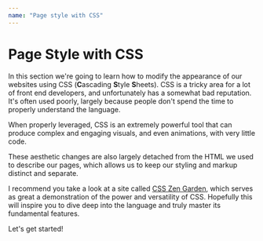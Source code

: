 ```yaml
---
name: "Page style with CSS"
---
```


# Page Style with CSS

In this section we're going to learn how to modify the appearance of our websites using CSS (**C**ascading **S**tyle **S**heets). CSS is a tricky area for a lot of front end developers, and unfortunately has a somewhat bad reputation. It's often used poorly, largely because people don't spend the time to properly understand the language.

When properly leveraged, CSS is an extremely powerful tool that can produce complex and engaging visuals, and even animations, with very little code.

These aesthetic changes are also largely detached from the HTML we used to describe our pages, which allows us to keep our styling and markup distinct and separate.

I recommend you take a look at a site called [CSS Zen Garden](http://www.csszengarden.com/), which serves as great a demonstration of the power and versatility of CSS. Hopefully this will inspire you to dive deep into the language and truly master its fundamental features.

Let's get started!
